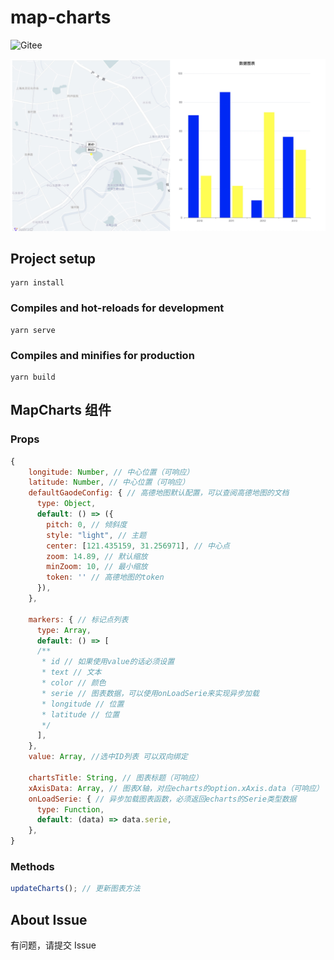 # map-charts

![Gitee](https://github.com/WumaCoder/map-charts/workflows/SyncGitee/badge.svg)

![image-20210619134907709](README.assets/image-20210619134907709.png)

## Project setup

```
yarn install
```

### Compiles and hot-reloads for development

```
yarn serve
```

### Compiles and minifies for production

```
yarn build
```

## MapCharts 组件

### Props

```js
{
    longitude: Number, // 中心位置（可响应）
    latitude: Number, // 中心位置（可响应）
    defaultGaodeConfig: { // 高德地图默认配置，可以查阅高德地图的文档
      type: Object,
      default: () => ({
        pitch: 0, // 倾斜度
        style: "light", // 主题
        center: [121.435159, 31.256971], // 中心点
        zoom: 14.89, // 默认缩放
        minZoom: 10, // 最小缩放
        token: '' // 高德地图的token
      }),
    },

    markers: { // 标记点列表
      type: Array,
      default: () => [
      /**
       * id // 如果使用value的话必须设置
       * text // 文本
       * color // 颜色
       * serie // 图表数据，可以使用onLoadSerie来实现异步加载
       * longitude // 位置
       * latitude // 位置
       */
      ],
    },
    value: Array, //选中ID列表 可以双向绑定

    chartsTitle: String, // 图表标题（可响应）
    xAxisData: Array, // 图表X轴，对应echarts的option.xAxis.data（可响应）
    onLoadSerie: { // 异步加载图表函数，必须返回echarts的Serie类型数据
      type: Function,
      default: (data) => data.serie,
    },
}
```

### Methods

```js
updateCharts(); // 更新图表方法
```

## About Issue

有问题，请提交 Issue
